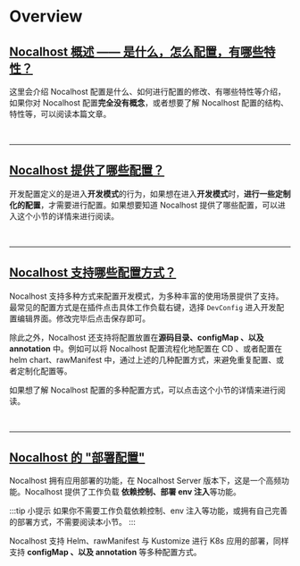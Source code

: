 # Overview

## [Nocalhost 概述 —— 是什么，怎么配置，有哪些特性？](config-overview-enmd)

这里会介绍 Nocalhost 配置是什么、如何进行配置的修改、有哪些特性等介绍，如果你对 Nocalhost 配置**完全没有概念**，或者想要了解 Nocalhost 配置的结构、特性等，可以阅读本篇文章。

<br/>

******

## [Nocalhost 提供了哪些配置？](config-spec-en.md)

开发配置定义的是进入**开发模式**的行为，如果想在进入**开发模式**时，**进行一些定制化的配置**，才需要进行配置。如果想要知道 Nocalhost 提供了哪些配置，可以进入这个小节的详情来进行阅读。

<br/>

******

## [Nocalhost 支持哪些配置方式？](configure-en.md)

Nocalhost 支持多种方式来配置开发模式，为多种丰富的使用场景提供了支持。最常见的配置方式是在插件点击具体工作负载右键，选择 `DevConfig` 进入开发配置编辑界面。修改完毕后点击保存即可。


除此之外，Nocalhost 还支持将配置放置在**源码目录、configMap 、以及 annotation** 中。例如可以将 Nocalhost 配置流程化地配置在 CD 、或者配置在 helm chart、rawManifest 中，通过上述的几种配置方式，来避免重复配置、或者定制化配置等。


如果想了解 Nocalhost 配置的多种配置方式，可以点击这个小节的详情来进行阅读。

<br/>

******

## [Nocalhost 的 "部署配置"](config-deployment-en.md)

Nocalhost 拥有应用部署的功能，在 Nocalhost Server 版本下，这是一个高频功能。Nocalhost 提供了工作负载 **依赖控制、部署 env 注入**等功能。

:::tip 小提示
如果你不需要工作负载依赖控制、env 注入等功能，或拥有自己完善的部署方式，不需要阅读本小节。
:::

Nocalhost 支持 Helm、rawManifest 与 Kustomize 进行 K8s 应用的部署，同样支持 **configMap 、以及 annotation** 等多种配置方式。